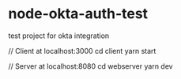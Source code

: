 # node-okta-auth-test
test project for okta integration

// Client at localhost:3000
cd client yarn start

// Server at localhost:8080
cd webserver yarn dev
